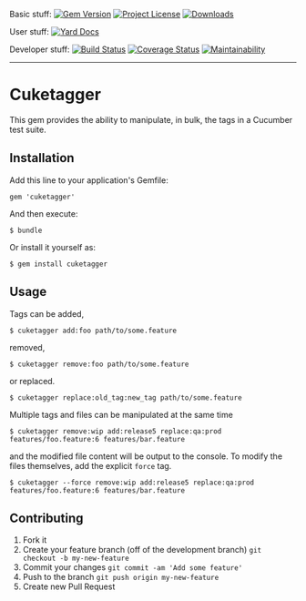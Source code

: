 Basic stuff:
[![Gem Version](https://badge.fury.io/rb/cuketagger.svg)](https://rubygems.org/gems/cuketagger)
[![Project License](https://img.shields.io/badge/license-MIT-blue.svg)](https://opensource.org/licenses/mit-license.php)
[![Downloads](https://img.shields.io/gem/dt/cuketagger.svg)](https://rubygems.org/gems/cuketagger)

User stuff:
[![Yard Docs](http://img.shields.io/badge/Documentation-API-blue.svg)](https://www.rubydoc.info/gems/cuketagger)

Developer stuff:
[![Build Status](https://github.com/enkessler/cuketagger/actions/workflows/ci.yml/badge.svg?branch=master)](https://github.com/enkessler/cuketagger/actions/workflows/ci.yml?query=branch%3Amaster)
[![Coverage Status](https://coveralls.io/repos/github/enkessler/cuketagger/badge.svg?branch=master)](https://coveralls.io/github/enkessler/cuketagger?branch=master)
[![Maintainability](https://api.codeclimate.com/v1/badges/82a45e63ba89aaa3c760/maintainability)](https://codeclimate.com/github/enkessler/cuketagger/maintainability)

---


# Cuketagger

This gem provides the ability to manipulate, in bulk, the tags in a Cucumber test 
suite. 


## Installation

Add this line to your application's Gemfile:

    gem 'cuketagger'

And then execute:

    $ bundle

Or install it yourself as:

    $ gem install cuketagger


## Usage

Tags can be added,

    $ cuketagger add:foo path/to/some.feature

removed,

    $ cuketagger remove:foo path/to/some.feature

or replaced.

    $ cuketagger replace:old_tag:new_tag path/to/some.feature

Multiple tags and files can be manipulated at the same time

    $ cuketagger remove:wip add:release5 replace:qa:prod features/foo.feature:6 features/bar.feature

and the modified file content will be output to the console. To modify the files 
themselves, add the explicit `force` tag.

    $ cuketagger --force remove:wip add:release5 replace:qa:prod features/foo.feature:6 features/bar.feature


## Contributing

1. Fork it
2. Create your feature branch (off of the development branch)
   `git checkout -b my-new-feature`
3. Commit your changes
   `git commit -am 'Add some feature'`
4. Push to the branch
   `git push origin my-new-feature`
5. Create new Pull Request
